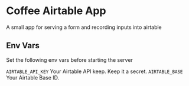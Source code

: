 # Coffee Airtable App

A small app for serving a form and recording inputs into airtable

## Env Vars

Set the following env vars before starting the server


`AIRTABLE_API_KEY` Your Airtable API keep. Keep it a secret.
`AIRTABLE_BASE` Your Airtable Base ID.